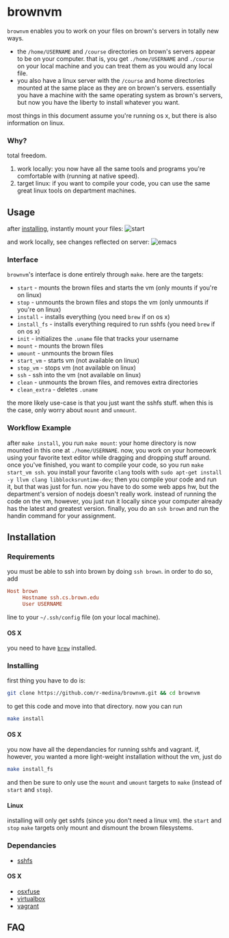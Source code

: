 # brownvm

`brownvm` enables you to work on your files on brown's servers in totally new ways.

- the `/home/USERNAME` and `/course` directories on brown's servers appear to be on your
  computer. that is, you get `./home/USERNAME` and `./course` on your local machine and
  you can treat them as you would any local file.
- you also have a linux server with the `/course` and home directories mounted at the same
  place as they are on brown's servers. essentially you have a machine with the same
  operating system as brown's servers, but now you have the liberty to install whatever
  you want.

most things in this document assume you're running os x, but there is also information on
linux.

### Why?

total freedom.

1. work locally: you now have all the same tools and programs you're comfortable with
   (running at native speed).
2. target linux: if you want to compile your code, you can use the same great linux tools
   on department machines.

## Usage

after [installing](#installation), instantly mount your files:
![start](http://i.imgur.com/gTtx5fN.png)

and work locally, see changes reflected on server:
![emacs](http://i.imgur.com/fDAqgVL.png)

### Interface

`brownvm`'s interface is done entirely through `make`. here are the targets:

- `start`       - mounts the brown files and starts the vm (only mounts if you're on linux)
- `stop`        - unmounts the brown files and stops the vm (only unmounts if you're on linux)
- `install`     - installs everything (you need `brew` if on os x)
- `install_fs`  - installs everything required to run sshfs (you need `brew` if on os x)
- `init`        - initializes the `.uname` file that tracks your username
- `mount`       - mounts the brown files
- `umount`      - unmounts the brown files
- `start_vm`    - starts vm (not available on linux)
- `stop_vm`     - stops vm (not available on linux)
- `ssh`         - ssh into the vm (not available on linux)
- `clean`       - unmounts the brown files, and removes extra directories
- `clean_extra` - deletes `.uname`

the more likely use-case is that you just want the sshfs stuff. when this is the case,
only worry about `mount` and `unmount`.

### Workflow Example

after `make install`, you run `make mount`: your home directory is now mounted in this one
at `./home/USERNAME`. now, you work on your homeowrk using your favorite text editor while
dragging and dropping stuff around. once you've finished, you want to compile your code,
so you run `make start_vm ssh`. you install your favorite `clang` tools with `sudo apt-get
install -y llvm clang libblocksruntime-dev`; then you compile your code and run it, but
that was just for fun. now you have to do some web apps hw, but the department's version
of nodejs doesn't really work. instead of running the code on the vm, however, you just
run it locally since your computer already has the latest and greatest version. finally,
you do an `ssh brown` and run the handin command for your assignment.

## Installation

### Requirements

you must be able to ssh into brown by doing `ssh brown`. in order to do so, add

```ini
Host brown
     Hostname ssh.cs.brown.edu
     User USERNAME
```

line to your `~/.ssh/config` file (on your local machine).

#### OS X

you need to have [`brew`](http://brew.sh) installed.

### Installing

first thing you have to do is:

```sh
git clone https://github.com/r-medina/brownvm.git && cd brownvm
```

to get this code and move into that directory. now you can run

```sh
make install
```

#### OS X

you now have all the dependancies for running sshfs and vagrant. if, however, you wanted a
more light-weight installation without the vm, just do

```sh
make install_fs
```

and then be sure to only use the `mount` and `umount` targets to `make` (instead of
`start` and `stop`).

#### Linux

installing will only get sshfs (since you don't need a linux vm). the `start` and `stop`
`make` targets only mount and dismount the brown filesystems.


### Dependancies

- [sshfs](http://fuse.sourceforge.net/sshfs.html)

#### OS X

- [osxfuse](https://osxfuse.github.io/) 
- [virtualbox](https://www.virtualbox.org/)
- [vagrant](https://www.vagrantup.com/)

## FAQ
